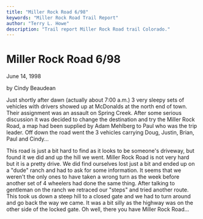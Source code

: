 ```yaml
---
title: "Miller Rock Road 6/98"
keywords: "Miller Rock Road Trail Report"
author: "Terry L. Howe"
description: "Trail report Miller Rock Road trail Colorado."
---
```


# Miller Rock Road 6/98

June 14, 1998

by Cindy Beaudean

Just shortly after dawn (actually about 7:00 a.m.) 3 very sleepy sets of
vehicles with drivers showed up at McDonalds at the north end of
town.  Their assignment was an assault on Spring Creek. After some
serious discussion it was decided to change the destination and try the
Miller Rock Road, a map had been supplied by Adam Mehlberg to Paul who
was the trip leader.  Off down the road went the 3 vehicles carrying
Doug, Justin, Brian, Paul and Cindy...

This road is just a bit hard to find as it looks to be someone's
driveway, but found it we did and up the hill we went.  Miller Rock Road
is not very hard but it is a pretty drive.  We did find ourselves lost
just a bit and ended up on a "dude" ranch and had to ask for some
information.  It seems that we weren't the only ones to have taken a
wrong turn as the week before another set of 4 wheelers had done the
same thing.  After talking to gentleman on the ranch we retraced our
"steps" and tried another route.  This took us down a steep hill to a
closed gate and we had to turn around and go back the way we came.
It was a bit silly as the highway was on the other side of the locked
gate.  Oh well, there you have Miller Rock Road...